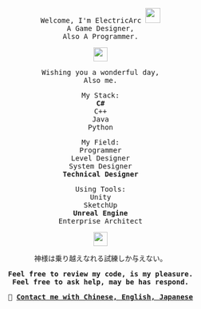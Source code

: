 <p align="center">
  <samp>
    Welcome, I'm ElectricArc <img src="https://raw.githubusercontent.com/MartinHeinz/MartinHeinz/master/wave.gif" width="30px">
    <br> A Game Designer,
    <br> Also A Programmer.
  </samp>
</p>
<p align="center">
  <samp>
    <img src="https://github.com/pifafu/pifafu/assets/5679180/07d226f9-2b92-4077-af43-37c92be369f2" width="28px">
  </samp>
</p>
<p align="center">
  <samp> 
    Wishing you a wonderful day,
    <br> Also me.
  </samp>
</p>
<p align="center">
<samp> 
    My Stack:
    <br>
    <b>C#</b>
    <br>
    C++
    <br>
    Java
    <br>
    Python
</samp>
</p>
<p align="center">
<samp> 
    My Field:
    <br>
    Programmer
    <br>
    Level Designer
    <br>
    System Designer
    <br>
    <b>Technical Designer</b>
</samp>
</p>
<p align="center">
  <samp>
    Using Tools:
    <br>
    Unity
    <br>
    SketchUp
    <br>
    <b>Unreal Engine</b>
    <br>
    Enterprise Architect
  </samp>
</p>
<p align="center">
  <samp>
    <img src="https://github.com/pifafu/pifafu/assets/5679180/07d226f9-2b92-4077-af43-37c92be369f2" width="28px">
  </samp>
</p>
<p align="center">
  <samp> 
    神様は乗り越えなれる試練しか与えない。
  </samp>
</p>
<p align="center">
  <samp> 
    <b>
    Feel free to review my code, is my pleasure.
    <br> Feel free to ask help, may be has respond.
    </b>
  </samp>
</p>
<p align="center">
  <samp> 
    <b>
    💬 <a href="mailto:EAforWork@outlook.com">Contact me with Chinese, English, Japanese</a>
    </b>
  </samp>
</p>
